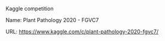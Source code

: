 Kaggle competition

Name: Plant Pathology 2020 - FGVC7

URL: https://www.kaggle.com/c/plant-pathology-2020-fgvc7/